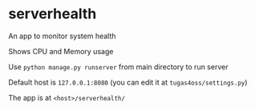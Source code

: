 # serverhealth

An app to monitor system health

Shows CPU and Memory usage


Use `python manage.py runserver` from main directory to run server

Default host is `127.0.0.1:8080` (you can edit it at `tugas4oss/settings.py`)

The app is at `<host>/serverhealth/`
